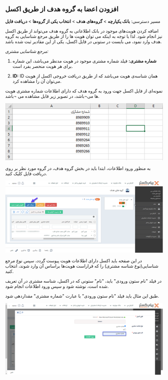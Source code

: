 ## افزودن اعضا به گروه هدف از طریق اکسل 

مسیر دسترسی: **بانک یکپارچه** > **گروه‌های‌ هدف** > **انتخاب یکی از گروه‌ها** > **دریافت فایل**

اضافه کردن هویت‌های موجود در بانک اطلاعاتی به گروه هدف می‌تواند از طریق اکسل نیز انجام شود. لذا با توجه به اینکه می توان هویت ها را از طریق مرجع شناسایی به گروه هدف وارد نمود، می بایست در ستونی در فایل اکسل، یکی از این مقادیر ثبت شده باشد.

*مرجع شناسایی مشتری:*

1. **شماره مشتری:**  فیلد شماره مشتری موجود در هویت مدنظر می‌باشد، این شماره برای هر هویت منحصر بفرد است.

2. **ID:** ID همان شناسه‌ی هویت می‌باشد که از طریق دریافت خروجی اکسل از هویت می‌توان آن را مشاهده کرد.

نمونه‌ای از فایل اکسل جهت ورود به گروه هدف که دارای اطلاعات شماره مشتری هویت ها می¬باشد، در تصویر زیر قابل مشاهده می ¬باشد.

![](Groups5.png)

به منظور ورود اطلاعات، ابتدا باید در بخش گروه هدف، در گروه مورد نظر بر روی دریافت فایل کلیک کنید. 

![](Groups6.png)

در این صفحه باید اکسل دارای اطلاعات هویت پیوست گردد، سپس نوع مرجع شناسایی(نوع شناسه مشتری) را که قراراست هویت‌ها براساس آن وارد شوند، انتخاب کنید. 

در فیلد "نام ستون ورودی" باید، "نام" ستونی که در اکسل، شناسه مشتری در آن تعریف شده است، نوشته شود و سپس ورود اطلاعات انجام شود. 

طبق این مثال باید فیلد "نام ستون ورودی" با عبارت  "شماره مشتری" مقداردهی شود.

![](Groups7.png)

